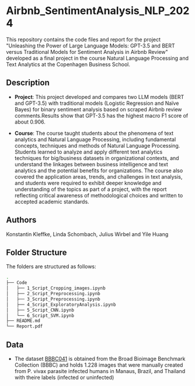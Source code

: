 # Airbnb_SentimentAnalysis_NLP_2024
This repository contains the code files and report for the project "Unleashing the Power of Large Language Models: GPT-3.5 and BERT versus Traditional Models for Sentiment Analysis
in Airbnb Review" developed as a final project in the course Natural Language Processing and Text Analytics at the Copenhagen Business School.

## Description
* **Project**: This project developed and compares two LLM models (BERT and GPT-3.5) with traditional models (Logistic Regression and Naïve Bayes)
for binary sentiment analysis based on scraped Airbnb review comments.Results show that GPT-3.5 has the highest macro F1 score of about 0.906.

* **Course**: The course taught students about the phenomena of text analytics and Natural Language Processing, including fundamental concepts, techniques and methods of Natural Language Processing. Students learned to analyze and apply different text analytics techniques for big/business datasets in organizational contexts, and understand the linkages between business intelligence and text analytics and the potential benefits for organizations. The course also covered the application areas, trends, and challenges in text analysis, and students were required to exhibit deeper knowledge and understanding of the topics as part of a project, with the report reflecting critical awareness of methodological choices and written to accepted academic standards.
  
## Authors
Konstantin Kleffke, Linda Schombach, Julius Wirbel and Yile Huang

## Folder Structure

The folders are structured as follows:

```bash
.
├── Code
│   ├── 1_Script_Cropping_images.ipynb
│   ├── 2_Script_Preprocessing.ipynb
│   ├── 3_Script_Preprocessing.ipynb
│   ├── 4_Script_ExploratoryAnalysis.ipynb
│   ├── 5_Script_CNN.ipynb
│   └── 6_Script_SVM.ipynb
├── README.md
└── Report.pdf
```

## Data

* The dataset [BBBC041](https://bbbc.broadinstitute.org/BBBC041) is obtained from the Broad Bioimage Benchmark Collection (BBBC) and holds 1.228 images that were manually created from P. vivax parasite infected humans in Manaus, Brazil, and Thailand with theire labels (infected or uninfected)
